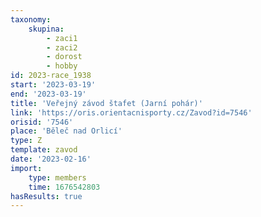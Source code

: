 ```yaml
---
taxonomy:
    skupina:
        - zaci1
        - zaci2
        - dorost
        - hobby
id: 2023-race_1938
start: '2023-03-19'
end: '2023-03-19'
title: 'Veřejný závod štafet (Jarní pohár)'
link: 'https://oris.orientacnisporty.cz/Zavod?id=7546'
orisid: '7546'
place: 'Běleč nad Orlicí'
type: Z
template: zavod
date: '2023-02-16'
import:
    type: members
    time: 1676542803
hasResults: true
---
```


